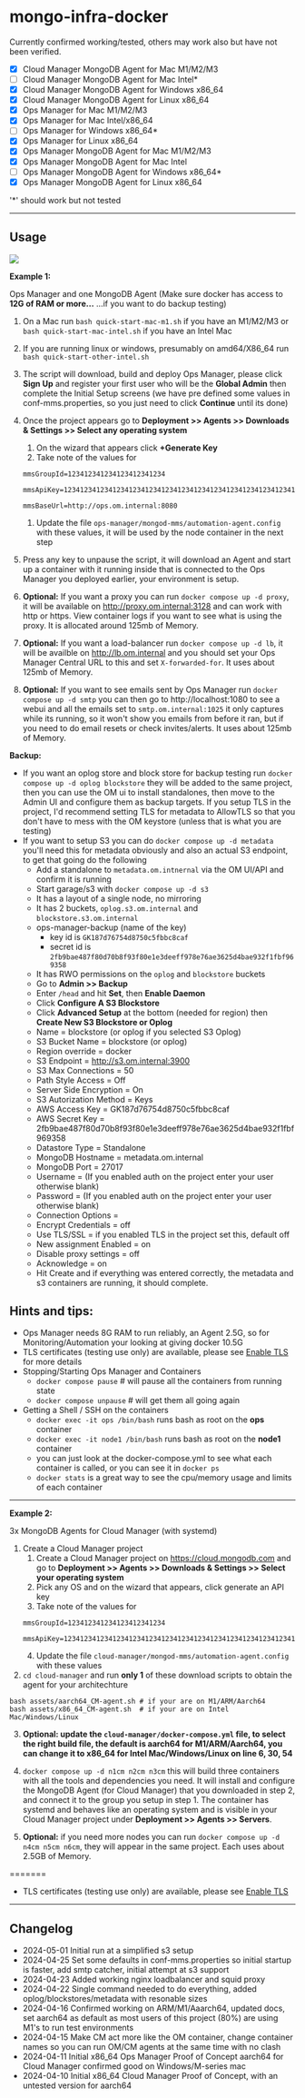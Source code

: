 # mongo-infra-docker

Currently confirmed working/tested, others may work also but have not been verified.
- [x] Cloud Manager MongoDB Agent for Mac M1/M2/M3
- [ ] Cloud Manager MongoDB Agent for Mac Intel*
- [x] Cloud Manager MongoDB Agent for Windows x86_64 
- [x] Cloud Manager MongoDB Agent for Linux x86_64
- [x] Ops Manager for Mac M1/M2/M3
- [x] Ops Manager for Mac Intel/x86_64
- [ ] Ops Manager for Windows x86_64*
- [x] Ops Manager for Linux x86_64
- [x] Ops Manager MongoDB Agent for Mac M1/M2/M3
- [x] Ops Manager MongoDB Agent for Mac Intel
- [ ] Ops Manager MongoDB Agent for Windows x86_64*
- [x] Ops Manager MongoDB Agent for Linux x86_64

'*' should work but not tested

---

## Usage

![](ops-manager/docs/images/Example.png)

**Example 1:** 

Ops Manager and one MongoDB Agent (Make sure docker has access to **12G of RAM or more...** ...if you want to do backup testing)

1. On a Mac run `bash quick-start-mac-m1.sh` if you have an M1/M2/M3 or `bash quick-start-mac-intel.sh` if you have an Intel Mac
1. If you are running linux or windows, presumably on amd64/X86_64 run `bash quick-start-other-intel.sh`

2. The script will download, build and deploy Ops Manager, please click **Sign Up** and register your first user who will be the **Global Admin** then complete the Initial Setup screens (we have pre defined some values in conf-mms.properties, so you just need to click **Continue** until its done)

3. Once the project appears go to **Deployment >> Agents >> Downloads & Settings >> Select any operating system**
    1. On the wizard that appears click **+Generate Key**
    1. Take note of the values for
    ```
    mmsGroupId=123412341234123412341234
    
    mmsApiKey=123412341234123412341234123412341234123412341234123412341234123412341234
    
    mmsBaseUrl=http://ops.om.internal:8080
    ```
    1. Update the file `ops-manager/mongod-mms/automation-agent.config` with these values, it will be used by the node container in the next step

4. Press any key to unpause the script, it will download an Agent and start up a container with it running inside that is connected to the Ops Manager you deployed earlier, your environment is setup.

5. **Optional:** If you want a proxy you can run `docker compose up -d proxy`, it will be available on http://proxy.om.internal:3128 and can work with http or https. View container logs if you want to see what is using the proxy. It is allocated around 125mb of Memory.

6. **Optional:** If you want a load-balancer run `docker compose up -d lb`, it will be availble on http://lb.om.internal and you should set your Ops Manager Central URL to this and set `X-forwarded-for`. It uses about 125mb of Memory.

7. **Optional:** If you want to see emails sent by Ops Manager run `docker compose up -d smtp` you can then go to http://localhost:1080 to see a webui and all the emails set to `smtp.om.internal:1025` it only captures while its running, so it won't show you emails from before it ran, but if you need to do email resets or check invites/alerts. It uses about 125mb of Memory.

**Backup:**
- If you want an oplog store and block store for backup testing run `docker compose up -d oplog blockstore` they will be added to the same project, then you can use the OM ui to install standalones, then move to the Admin UI and configure them as backup targets. If you setup TLS in the project, I'd recommend setting TLS for metadata to AllowTLS so that you don't have to mess with the OM keystore (unless that is what you are testing)
- If you want to setup S3 you can do `docker compose up -d metadata` you'll need this for metadata obviously and also an actual S3 endpoint, to get that going do the following
  - Add a standalone to `metadata.om.intnernal` via the OM UI/API and confirm it is running
  - Start garage/s3 with `docker compose up -d s3`
  - It has a layout of a single node, no mirroring
  - It has 2 buckets, `oplog.s3.om.internal` and `blockstore.s3.om.internal`
  - ops-manager-backup (name of the key)
    - key id is `GK187d76754d8750c5fbbc8caf`
    - secret id is `2fb9bae487f80d70b8f93f80e1e3deeff978e76ae3625d4bae932f1fbf969358`
  - It has RWO permissions on the `oplog` and `blockstore` buckets
  - Go to **Admin >> Backup**
  - Enter `/head` and hit **Set**, then **Enable Daemon**
  - Click **Configure A S3 Blockstore**
  - Click **Advanced Setup** at the bottom (needed for region) then **Create New S3 Blockstore or Oplog**
  - Name = blockstore (or oplog if you selected S3 Oplog)
  - S3 Bucket Name = blockstore (or oplog)
  - Region override = docker
  - S3 Endpoint = http://s3.om.internal:3900
  - S3 Max Connections = 50
  - Path Style Access = Off
  - Server Side Encryption = On
  - S3 Autorization Method = Keys
  - AWS Access Key = GK187d76754d8750c5fbbc8caf
  - AWS Secret Key = 2fb9bae487f80d70b8f93f80e1e3deeff978e76ae3625d4bae932f1fbf969358
  - Datastore Type = Standalone
  - MongoDB Hostname = metadata.om.internal
  - MongoDB Port = 27017
  - Username = (If you enabled auth on the project enter your user otherwise blank)
  - Password = (If you enabled auth on the project enter your user otherwise blank)
  - Connection Options =
  - Encrypt Credentials = off
  - Use TLS/SSL = if you enabled TLS in the project set this, default off
  - New assignment Enabled = on
  - Disable proxy settings = off
  - Acknowledge = on
  - Hit Create and if everything was entered correctly, the metadata and s3 containers are running, it should complete. 

## Hints and tips:

- Ops Manager needs 8G RAM to run reliably, an Agent 2.5G, so for Monitoring/Automation your looking at giving docker 10.5G
- TLS certificates (testing use only) are available, please see [Enable TLS](/ops-manager/docs/tls-for-ops-manager.md) for more details
- Stopping/Starting Ops Manager and Containers
  - `docker compose pause` # will pause all the containers from running state
  - `docker compose unpause` # will get them all going again 
- Getting a Shell / SSH on the containers
  - `docker exec -it ops /bin/bash` runs bash as root on the **ops** container
  - `docker exec -it node1 /bin/bash` runs bash as root on the **node1** container
  - you can just look at the docker-compose.yml to see what each container is called, or you can see it in `docker ps`
  - `docker stats` is a great way to see the cpu/memory usage and limits of each container 
 
---

**Example 2:** 

3x MongoDB Agents for Cloud Manager (with systemd)

1. Create a Cloud Manager project
    1. Create a Cloud Manager project on https://cloud.mongodb.com and go to **Deployment >> Agents >> Downloads & Settings >> Select your operating system**
    2. Pick any OS and on the wizard that appears, click generate an API key
    3. Take note of the values for
    ``` 
    mmsGroupId=123412341234123412341234

    mmsApiKey=123412341234123412341234123412341234123412341234123412341234123412341234
    ```
    4. Update the file `cloud-manager/mongod-mms/automation-agent.config` with these values
2. `cd cloud-manager` and run **only 1** of these download scripts to obtain the agent for your architechture 
```
bash assets/aarch64_CM-agent.sh # if your are on M1/ARM/Aarch64
bash assets/x86_64_CM-agent.sh  # if your are on Intel Mac/Windows/Linux
```
3. **Optional: update the `cloud-manager/docker-compose.yml` file, to select the right build file, the default is aarch64 for M1/ARM/Aarch64, you can change it to x86_64 for Intel Mac/Windows/Linux on line 6, 30, 54**

4. `docker compose up -d n1cm n2cm n3cm` this will build three containers with all the tools and dependencies you need. It will install and configure the MongoDB Agent (for Cloud Manager) that you downloaded in step 2, and connect it to the group you setup in step 1. The container has systemd and behaves like an operating system and is visible in your Cloud Manager project under **Deployment >> Agents >> Servers**.

5. **Optional:** if you need more nodes you can run `docker compose up -d n4cm n5cm n6cm`, they will appear in the same project. Each uses about 2.5GB of Memory.

=======

- TLS certificates (testing use only) are available, please see [Enable TLS](/ops-manager/docs/tls-for-ops-manager.md)

---

## Changelog
- 2024-05-01 Initial run at a simplified s3 setup
- 2024-04-25 Set some defaults in conf-mms.properties so initial startup is faster, add smtp catcher, initial attempt at s3 support
- 2024-04-23 Added working nginx loadbalancer and squid proxy
- 2024-04-22 Single command needed to do everything, added oplog/blockstores/metadata with resonable sizes
- 2024-04-16 Confirmed working on ARM/M1/Aaarch64, updated docs, set aarch64 as default as most users of this project (80%) are using M1's to run test environments
- 2024-04-15 Make CM act more like the OM container, change container names so you can run OM/CM agents at the same time with no clash
- 2024-04-11 Initial x86_64 Ops Manager Proof of Concept aarch64 for Cloud Manager confirmed good on Windows/M-series mac
- 2024-04-10 Initial x86_64 Cloud Manager Proof of Concept, with an untested version for aarch64
